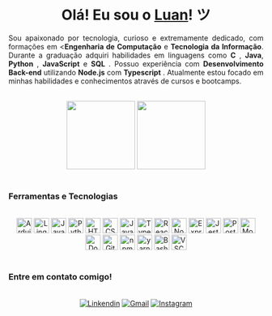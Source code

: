 <div>
  <h1 align="center">Olá! Eu sou o <a href="https://www.linkedin.com/in/luangdantas/" target="_blank">Luan</a>! ツ<br></h1>
</div>

<div>
  <p align="justify">Sou apaixonado por tecnologia, curioso e extremamente dedicado, com formações em <<strong>Engenharia de Computação</strong> e <strong>Tecnologia da Informação</strong>. Durante a graduação adquiri habilidades em linguagens como <strong>C</strong> , <strong>Java</strong>, <strong>Python</strong> , <strong>JavaScript</strong> e <strong>SQL</strong> . Possuo experiência com <strong>Desenvolvimento Back-end</strong> utilizando <strong>Node.js</strong> com <strong>Typescript</strong> . Atualmente estou focado em minhas habilidades e conhecimentos através de cursos e bootcamps.</p>
  <br>
  <div align="center">
    <img height="135em" src="https://github-readme-stats.vercel.app/api?username=LuanGDantas&show_icons=true&theme=github_dark&include_all_commits=true&count_private=true"/>
    <img height="135em" src="https://github-readme-stats.vercel.app/api/top-langs/?username=LuanGDantas&layout=compact&langs_count=10&theme=github_dark"/>
  </div>
  <br>
</div>
  

<div>
  <h3>Ferramentas e Tecnologias</h3>
  <br>
  <div align="center">
    <img alt="Arduino" src="https://cdn.jsdelivr.net/gh/devicons/devicon/icons/arduino/arduino-original.svg" height="30"></img>
    <img alt="Linguagem C" src="https://cdn.jsdelivr.net/gh/devicons/devicon/icons/c/c-original.svg" height="30"></img>
    <img alt="Java" src="https://cdn.jsdelivr.net/gh/devicons/devicon/icons/java/java-original.svg" height="30"></img>
    <img alt="Python" src="https://cdn.jsdelivr.net/gh/devicons/devicon/icons/python/python-original.svg" height="30"></img>
    <img alt="HTML" src="https://cdn.jsdelivr.net/gh/devicons/devicon/icons/html5/html5-original.svg" height="30"></img>
    <img alt="CSS" src="https://cdn.jsdelivr.net/gh/devicons/devicon/icons/css3/css3-original.svg" height="30"></img>
    <img alt="Javascript" src="https://cdn.jsdelivr.net/gh/devicons/devicon/icons/javascript/javascript-original.svg" height="30"></img>
    <img alt="Typescript" src="https://cdn.jsdelivr.net/gh/devicons/devicon/icons/typescript/typescript-original.svg" height="30"></img>
    <img alt="React.js" src="https://cdn.jsdelivr.net/gh/devicons/devicon/icons/react/react-original.svg" height="30"></img>
    <img alt="Node.js" src="https://cdn.jsdelivr.net/gh/devicons/devicon/icons/nodejs/nodejs-original.svg" height="30"></img>
    <img alt="Express" src="https://cdn.jsdelivr.net/gh/devicons/devicon/icons/express/express-original-wordmark.svg" height="30"></img>
    <img alt="Jest" src="https://cdn.jsdelivr.net/gh/devicons/devicon/icons/jest/jest-plain.svg" height="30"></img>
    <img alt="PostgreSQL" src="https://cdn.jsdelivr.net/gh/devicons/devicon/icons/postgresql/postgresql-original.svg" height="30"></img>
    <img alt="MongoDB" src="https://cdn.jsdelivr.net/gh/devicons/devicon/icons/mongodb/mongodb-original.svg" height="30"></img>
    <img alt="Docker" src="https://cdn.jsdelivr.net/gh/devicons/devicon/icons/docker/docker-original.svg" height="30"></img>
    <img alt="Git" src="https://cdn.jsdelivr.net/gh/devicons/devicon/icons/git/git-original.svg" height="30"></img>
    <img alt="npm" src="https://cdn.jsdelivr.net/gh/devicons/devicon/icons/npm/npm-original-wordmark.svg" height="30"></img>
    <img alt="yarn" src="https://cdn.jsdelivr.net/gh/devicons/devicon/icons/yarn/yarn-original.svg" height="30"></img>
    <img alt="Bash" src="https://cdn.jsdelivr.net/gh/devicons/devicon/icons/bash/bash-original.svg" height="30"></img>
    <img alt="VSCode" src="https://cdn.jsdelivr.net/gh/devicons/devicon/icons/vscode/vscode-original.svg" height="30"></img>
  <div>
  <br>
</div>
  
</div>
  <h3>Entre em contato comigo!</h3>
  <br>
  <div align="center"> 
    <a href="https://www.linkedin.com/in/luangdantas/" target="_blank"><img alt="Linkendin" src="https://img.shields.io/badge/LinkedIn-0077B5?style=for-the-badge&logo=linkedin&logoColor=white"></img></a>
    <a href="mailto:guilherme.luan2012@gmail.com" target="_blank"><img alt="Gmail" src="https://img.shields.io/badge/Gmail-D14836?style=for-the-badge&logo=gmail&logoColor=white"></img></a>
    <a href="https://www.instagram.com/luangdantas" target="_blank"><img alt="Instagram" src="https://img.shields.io/badge/Instagram-E4405F?style=for-the-badge&logo=instagram&logoColor=white"></img></a>
  </div>
  <br>
</div>
